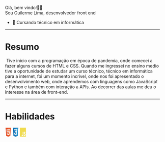 <p>Olá, bem vindo!👋🏻<br> Sou Guilerme Lima, desenvolvedor front end</p>

<ul>
    <li>🏫 Cursando técnico em informática</li>
</ul>
<hr>
<h1>Resumo</h1>
<p>&nbsp;Tive inicio com a programação em época de pandemia, onde comecei a fazer alguns cursos de HTML e CSS. Quando me ingressei no ensino medio tive a oportunidade de estudar um curso técnico, técnico em informática para a internet, foi um momento incrível, onde nos foi apresentado o desenvolvimento web, onde aprendemos com linguagens como JavaScript e Python e também com interação a APIs. Ao decorrer das aulas me deu o interesse na área de front-end.</p>
<hr>
<h1>Habilidades</h1>
<div style="flex-basis: 48%;">
<img src="https://raw.githubusercontent.com/devicons/devicon/master/icons/html5/html5-original.svg" alt="" width="20" height="30px">
<img src="https://raw.githubusercontent.com/devicons/devicon/master/icons/css3/css3-original.svg" alt="" width="20" height="30px">
<img src="https://raw.githubusercontent.com/devicons/devicon/master/icons/javascript/javascript-plain.svg" alt="" width="20" height="30px">
</div>
